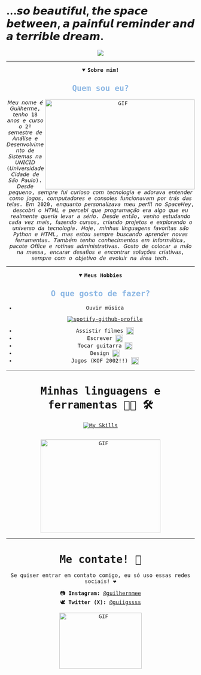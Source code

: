 # ...𝙨𝙤 𝙗𝙚𝙖𝙪𝙩𝙞𝙛𝙪𝙡, 𝙩𝙝𝙚 𝙨𝙥𝙖𝙘𝙚 𝙗𝙚𝙩𝙬𝙚𝙚𝙣, 𝙖 𝙥𝙖𝙞𝙣𝙛𝙪𝙡 𝙧𝙚𝙢𝙞𝙣𝙙𝙚𝙧 𝙖𝙣𝙙 𝙖 𝙩𝙚𝙧𝙧𝙞𝙗𝙡𝙚 𝙙𝙧𝙚𝙖𝙢.

<p align="center">
  <img src="https://media1.giphy.com/media/v1.Y2lkPTc5MGI3NjExc2s3ajNtdmlkeTIwYmdlZTdnOW9sbHVqNDExbHQ3dmE1dnF0ajZubCZlcD12MV9pbnRlcm5hbF9naWZfYnlfaWQmY3Q9Zw/SdBCTQOuO2AlZYX3sM/giphy.gif">
</p>

---

<details align="center" open="">
<summary><b><samp>Sobre mim!</samp></b></summary>
<samp>
<b><h2 style="color: #8CB7E4">Quem sou eu?</h2></b>
<p>
  <img height="240" width="400" alt="GIF" align="right" src="https://media4.giphy.com/media/v1.Y2lkPTc5MGI3NjExdnNzNzI5ZDJ0YmUxNTI5dXF0ajBhNHNyZ2lpZnc3bG81cGVqYXRqbiZlcD12MV9pbnRlcm5hbF9naWZfYnlfaWQmY3Q9Zw/kQKOG7ZORzHulCUBvj/giphy.gif">
  𝘔𝘦𝘶 𝘯𝘰𝘮𝘦 𝘦́ 𝘎𝘶𝘪𝘭𝘩𝘦𝘳𝘮𝘦, 𝘵𝘦𝘯𝘩𝘰 18 𝘢𝘯𝘰𝘴 𝘦 𝘤𝘶𝘳𝘴𝘰 𝘰 2º 𝘴𝘦𝘮𝘦𝘴𝘵𝘳𝘦 𝘥𝘦 𝘈𝘯𝘢́𝘭𝘪𝘴𝘦 𝘦 𝘋𝘦𝘴𝘦𝘯𝘷𝘰𝘭𝘷𝘪𝘮𝘦𝘯𝘵𝘰 𝘥𝘦 𝘚𝘪𝘴𝘵𝘦𝘮𝘢𝘴 𝘯𝘢 𝘜𝘕𝘐𝘊𝘐𝘋 (𝘜𝘯𝘪𝘷𝘦𝘳𝘴𝘪𝘥𝘢𝘥𝘦 𝘊𝘪𝘥𝘢𝘥𝘦 𝘥𝘦 𝘚𝘢̃𝘰 𝘗𝘢𝘶𝘭𝘰). 𝘋𝘦𝘴𝘥𝘦 𝘱𝘦𝘲𝘶𝘦𝘯𝘰, 𝘴𝘦𝘮𝘱𝘳𝘦 𝘧𝘶𝘪 𝘤𝘶𝘳𝘪𝘰𝘴𝘰 𝘤𝘰𝘮 𝘵𝘦𝘤𝘯𝘰𝘭𝘰𝘨𝘪𝘢 𝘦 𝘢𝘥𝘰𝘳𝘢𝘷𝘢 𝘦𝘯𝘵𝘦𝘯𝘥𝘦𝘳 𝘤𝘰𝘮𝘰 𝘫𝘰𝘨𝘰𝘴, 𝘤𝘰𝘮𝘱𝘶𝘵𝘢𝘥𝘰𝘳𝘦𝘴 𝘦 𝘤𝘰𝘯𝘴𝘰𝘭𝘦𝘴 𝘧𝘶𝘯𝘤𝘪𝘰𝘯𝘢𝘷𝘢𝘮 𝘱𝘰𝘳 𝘵𝘳𝘢́𝘴 𝘥𝘢𝘴 𝘵𝘦𝘭𝘢𝘴. 𝘌𝘮 2020, 𝘦𝘯𝘲𝘶𝘢𝘯𝘵𝘰 𝘱𝘦𝘳𝘴𝘰𝘯𝘢𝘭𝘪𝘻𝘢𝘷𝘢 𝘮𝘦𝘶 𝘱𝘦𝘳𝘧𝘪𝘭 𝘯𝘰 𝘚𝘱𝘢𝘤𝘦𝘏𝘦𝘺, 𝘥𝘦𝘴𝘤𝘰𝘣𝘳𝘪 𝘰 𝘏𝘛𝘔𝘓 𝘦 𝘱𝘦𝘳𝘤𝘦𝘣𝘪 𝘲𝘶𝘦 𝘱𝘳𝘰𝘨𝘳𝘢𝘮𝘢𝘤̧𝘢̃𝘰 𝘦𝘳𝘢 𝘢𝘭𝘨𝘰 𝘲𝘶𝘦 𝘦𝘶 𝘳𝘦𝘢𝘭𝘮𝘦𝘯𝘵𝘦 𝘲𝘶𝘦𝘳𝘪𝘢 𝘭𝘦𝘷𝘢𝘳 𝘢 𝘴𝘦́𝘳𝘪𝘰. 𝘋𝘦𝘴𝘥𝘦 𝘦𝘯𝘵𝘢̃𝘰, 𝘷𝘦𝘯𝘩𝘰 𝘦𝘴𝘵𝘶𝘥𝘢𝘯𝘥𝘰 𝘤𝘢𝘥𝘢 𝘷𝘦𝘻 𝘮𝘢𝘪𝘴, 𝘧𝘢𝘻𝘦𝘯𝘥𝘰 𝘤𝘶𝘳𝘴𝘰𝘴, 𝘤𝘳𝘪𝘢𝘯𝘥𝘰 𝘱𝘳𝘰𝘫𝘦𝘵𝘰𝘴 𝘦 𝘦𝘹𝘱𝘭𝘰𝘳𝘢𝘯𝘥𝘰 𝘰 𝘶𝘯𝘪𝘷𝘦𝘳𝘴𝘰 𝘥𝘢 𝘵𝘦𝘤𝘯𝘰𝘭𝘰𝘨𝘪𝘢. 𝘏𝘰𝘫𝘦, 𝘮𝘪𝘯𝘩𝘢𝘴 𝘭𝘪𝘯𝘨𝘶𝘢𝘨𝘦𝘯𝘴 𝘧𝘢𝘷𝘰𝘳𝘪𝘵𝘢𝘴 𝘴𝘢̃𝘰 𝘗𝘺𝘵𝘩𝘰𝘯 𝘦 𝘏𝘛𝘔𝘓, 𝘮𝘢𝘴 𝘦𝘴𝘵𝘰𝘶 𝘴𝘦𝘮𝘱𝘳𝘦 𝘣𝘶𝘴𝘤𝘢𝘯𝘥𝘰 𝘢𝘱𝘳𝘦𝘯𝘥𝘦𝘳 𝘯𝘰𝘷𝘢𝘴 𝘧𝘦𝘳𝘳𝘢𝘮𝘦𝘯𝘵𝘢𝘴. 𝘛𝘢𝘮𝘣𝘦́𝘮 𝘵𝘦𝘯𝘩𝘰 𝘤𝘰𝘯𝘩𝘦𝘤𝘪𝘮𝘦𝘯𝘵𝘰𝘴 𝘦𝘮 𝘪𝘯𝘧𝘰𝘳𝘮𝘢́𝘵𝘪𝘤𝘢, 𝘱𝘢𝘤𝘰𝘵𝘦 𝘖𝘧𝘧𝘪𝘤𝘦 𝘦 𝘳𝘰𝘵𝘪𝘯𝘢𝘴 𝘢𝘥𝘮𝘪𝘯𝘪𝘴𝘵𝘳𝘢𝘵𝘪𝘷𝘢𝘴. 𝘎𝘰𝘴𝘵𝘰 𝘥𝘦 𝘤𝘰𝘭𝘰𝘤𝘢𝘳 𝘢 𝘮𝘢̃𝘰 𝘯𝘢 𝘮𝘢𝘴𝘴𝘢, 𝘦𝘯𝘤𝘢𝘳𝘢𝘳 𝘥𝘦𝘴𝘢𝘧𝘪𝘰𝘴 𝘦 𝘦𝘯𝘤𝘰𝘯𝘵𝘳𝘢𝘳 𝘴𝘰𝘭𝘶𝘤̧𝘰̃𝘦𝘴 𝘤𝘳𝘪𝘢𝘵𝘪𝘷𝘢𝘴, 𝘴𝘦𝘮𝘱𝘳𝘦 𝘤𝘰𝘮 𝘰 𝘰𝘣𝘫𝘦𝘵𝘪𝘷𝘰 𝘥𝘦 𝘦𝘷𝘰𝘭𝘶𝘪𝘳 𝘯𝘢 𝘢́𝘳𝘦𝘢 𝘵𝘦𝘤𝘩.
</p>
</samp>
</details>

---

<details align="center" open="">
<summary><b><samp>Meus Hobbies</samp></b></summary>
<samp>
<b><h2 style="color: #8CB7E4">O que gosto de fazer?</h2></b>
<ul>
<li>Ouvir música
  
[![spotify-github-profile](https://spotify-github-profile.kittinanx.com/api/view?uid=31qugadz6c7p6yjy6wykyn4mtski&cover_image=true&theme=natemoo-re&show_offline=true&background_color=121212&interchange=true&bar_color=4e51b1&bar_color_cover=false)](https://spotify-github-profile.kittinanx.com/api/view?uid=31qugadz6c7p6yjy6wykyn4mtski&redirect=true)
<li>Assistir filmes <img height="20" style="vertical-align: middle;" src="https://media.tenor.com/YlX9YBz9FXcAAAAi/ellen-ripley-alien.gif"></li>
<li>Escrever <img height="20" style="vertical-align: middle;" src="https://media.tenor.com/dh1W3uHt_zsAAAAi/emoji-smiley.gif"></li>
<li>Tocar guitarra <img height="20" style="vertical-align: middle;" src="https://media.tenor.com/biB4OIcEhDcAAAAi/playing-guitar-cat.gif"></li>
<li>Design <img height="20" style="vertical-align: middle;" src="https://media.tenor.com/4sQhFfVmisAAAAAj/microsoft-microsoft-windows.gif"></li>
<li>Jogos (KOF 2002!!) <img height="20" style="vertical-align: middle;" src="https://media.tenor.com/HAdTDahjyQEAAAAi/yagami.gif"></li>
</ul>


---

# Minhas linguagens e ferramentas 👨‍💻 🛠

<p align="center">

[![My Skills](https://skillicons.dev/icons?i=html,css,python,github,php,mysql,c)](https://skillicons.dev)

</br>

<img height="250" width="320" alt="GIF" align="center" src="https://media0.giphy.com/media/v1.Y2lkPTc5MGI3NjExc3Z4ajg4anZic29oM21tY212cDExMjZvaTc2dDdmMjBjeWZhMW5vOSZlcD12MV9pbnRlcm5hbF9naWZfYnlfaWQmY3Q9Zw/IzR9o1CxrNYTU1g71p/giphy.gif">

</p>

---

# Me contate! 📩

Se quiser entrar em contato comigo, eu só uso essas redes sociais! ❤️

📷 **Instagram:** [@guilhernmee](https://instagram.com/guilhernmee)  
🕊️ **Twitter (X):** [@guiigssss](https://twitter.com/guiigssss)  

<img height="150" width="220" alt="GIF" align="center" src="https://media.giphy.com/media/v1.Y2lkPTc5MGI3NjExbHl2Z29rbWx6Mmk3Z2xkamJ2czlxY21heHU3eHkzN2VhbzdkemhwMyZlcD12MV9naWZzX3NlYXJjaCZjdD1n/D9aSh4ymC0l7fCVLtg/giphy.gif">

